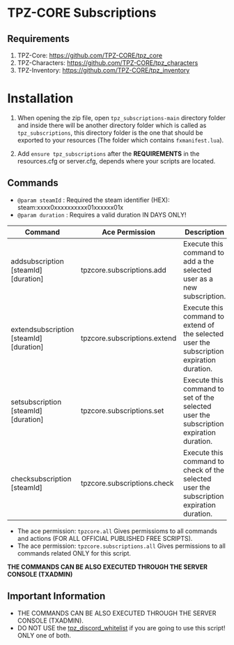# TPZ-CORE Subscriptions

## Requirements

1. TPZ-Core: https://github.com/TPZ-CORE/tpz_core
2. TPZ-Characters: https://github.com/TPZ-CORE/tpz_characters
3. TPZ-Inventory: https://github.com/TPZ-CORE/tpz_inventory

# Installation

1. When opening the zip file, open `tpz_subscriptions-main` directory folder and inside there will be another directory folder which is called as `tpz_subscriptions`, this directory folder is the one that should be exported to your resources (The folder which contains `fxmanifest.lua`).

2. Add `ensure tpz_subscriptions` after the **REQUIREMENTS** in the resources.cfg or server.cfg, depends where your scripts are located.

## Commands 

- `@param steamId`  : Required the steam identifier (HEX): steam:xxxx0xxxxxxxxxx01xxxxxx01x
- `@param duration` : Requires a valid duration IN DAYS ONLY!

| Command                                 | Ace Permission                     | Description                                                              |
|-----------------------------------------|------------------------------------|--------------------------------------------------------------------------|
| addsubscription [steamId] [duration]    | tpzcore.subscriptions.add          | Execute this command to add a the selected user as a new subscription.                     |
| extendsubscription [steamId] [duration] | tpzcore.subscriptions.extend       | Execute this command to extend of the selected user the subscription expiration duration.  |
| setsubscription [steamId] [duration]    | tpzcore.subscriptions.set          | Execute this command to set of the selected user the subscription expiration duration.     |
| checksubscription [steamId]             | tpzcore.subscriptions.check        | Execute this command to check of the selected user the subscription expiration duration.   |

- The ace permission: `tpzcore.all` Gives permissioms to all commands and actions (FOR ALL OFFICIAL PUBLISHED FREE SCRIPTS).
- The ace permission: `tpzcore.subscriptions.all` Gives permissions to all commands related ONLY for this script.

**THE COMMANDS CAN BE ALSO EXECUTED THROUGH THE SERVER CONSOLE (TXADMIN)**

## Important Information

- THE COMMANDS CAN BE ALSO EXECUTED THROUGH THE SERVER CONSOLE (TXADMIN).
- DO NOT USE the [tpz_discord_whitelist](https://github.com/TPZ-CORE/tpz_discord_whitelist) if you are going to use this script! ONLY one of both.
